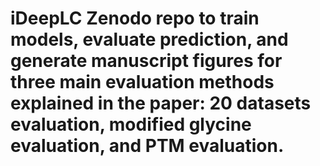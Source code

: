 # iDeepLC Zenodo repo to train models, evaluate prediction, and generate manuscript figures for three main evaluation methods explained in the paper: 20 datasets evaluation, modified glycine evaluation, and PTM evaluation.
